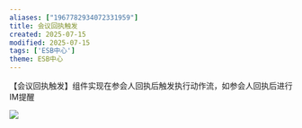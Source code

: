 ```yaml
---
aliases: ["1967782934072331959"]
title: 会议回执触发
created: 2025-07-15
modified: 2025-07-15
tags: ['ESB中心']
theme: ESB中心
---
```


【会议回执触发】组件实现在参会人回执后触发执行动作流，如参会人回执后进行IM提醒

![](fbabd703a0aff6b4bce3b22d8ab8c634.jpg)